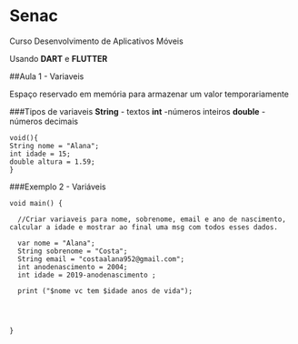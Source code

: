 # Senac
Curso Desenvolvimento de Aplicativos Móveis 

Usando **DART** e **FLUTTER**

##Aula 1 - Variaveis

Espaço reservado em memória para armazenar um valor temporariamente 

###Tipos de variaveis 
**String** - textos
**int** -números inteiros
**double** - números decimais

```
void(){
String nome = "Alana";
int idade = 15;
double altura = 1.59;
}
```

###Exemplo 2 - Variáveis 

```
void main() {
 
  //Criar variaveis para nome, sobrenome, email e ano de nascimento, calcular a idade e mostrar ao final uma msg com todos esses dados.
  
  var nome = "Alana";
  String sobrenome = "Costa";
  String email = "costaalana952@gmail.com";
  int anodenascimento = 2004;
  int idade = 2019-anodenascimento ;
  
  print ("$nome vc tem $idade anos de vida");
  



}

